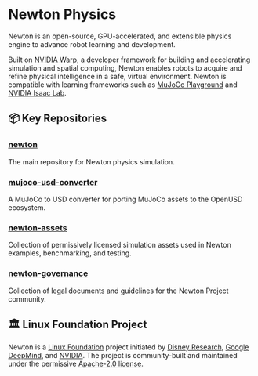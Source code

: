 # Newton Physics

Newton is an open-source, GPU-accelerated, and extensible physics engine to advance robot learning and development.

Built on [NVIDIA Warp](https://github.com/NVIDIA/warp), a developer framework for building and accelerating simulation and spatial computing, Newton enables robots to acquire and refine physical intelligence in a safe, virtual environment. Newton is compatible with learning frameworks such as [MuJoCo Playground](https://playground.mujoco.org/) and [NVIDIA Isaac Lab](https://developer.nvidia.com/isaac/lab).

## 📦 Key Repositories

### **[newton](https://github.com/newton-physics/newton)** 
The main repository for Newton physics simulation.

### **[mujoco-usd-converter](https://github.com/newton-physics/mujoco-usd-converter)**
A MuJoCo to USD converter for porting MuJoCo assets to the OpenUSD ecosystem.

### **[newton-assets](https://github.com/newton-physics/newton-assets)**
Collection of permissively licensed simulation assets used in Newton examples, benchmarking, and testing.

### **[newton-governance](https://github.com/newton-physics/newton-governance)**
Collection of legal documents and guidelines for the Newton Project community.

## 🏛️ Linux Foundation Project

Newton is a [Linux Foundation](https://www.linuxfoundation.org/) project initiated by [Disney Research](https://www.disneyresearch.com/), [Google DeepMind](https://deepmind.google/), and [NVIDIA](https://www.nvidia.com/). The project is community-built and maintained under the permissive [Apache-2.0 license](https://github.com/newton-physics/newton/blob/main/LICENSE.md).

